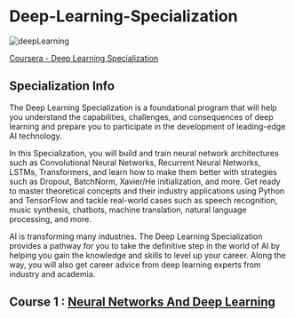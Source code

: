 # Deep-Learning-Specialization
![deepLearning](https://github.com/narima18/Deep-Learning-Specialization/assets/74022076/bb4fcfdd-c262-437d-8805-fc823750e401)

[Coursera - Deep Learning Specialization](https://www.coursera.org/specializations/deep-learning)


## Specialization Info
The Deep Learning Specialization is a foundational program that will help you understand the capabilities, challenges, and consequences of deep learning and prepare you to participate in the development of leading-edge AI technology. 

In this Specialization, you will build and train neural network architectures such as Convolutional Neural Networks, Recurrent Neural Networks, LSTMs, Transformers, and learn how to make them better with strategies such as Dropout, BatchNorm, Xavier/He initialization, and more. Get ready to master theoretical concepts and their industry applications using Python and TensorFlow and tackle real-world cases such as speech recognition, music synthesis, chatbots, machine translation, natural language processing, and more.

AI is transforming many industries. The Deep Learning Specialization provides a pathway for you to take the definitive step in the world of AI by helping you gain the knowledge and skills to level up your career. Along the way, you will also get career advice from deep learning experts from industry and academia.


## Course 1 : [Neural Networks And Deep Learning](https://github.com/narima18/Deep-Learning-Specialization/tree/170e4b1baed0e878777080bc737256ef98ea6bff/Neural%20Networks%20and%20Deep%20Learning)
